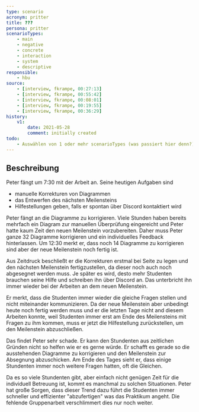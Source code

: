 ```yaml
---
type: scenario
acronym: pritter
title: ???
persona: pritter
scenarioTypes: 
    - main
    - negative
    - concrete
    - interaction
    - system
    - descriptive
responsible: 
    - hbu
source: 
    - [interview, fkrampe, 00:27:13]
    - [interview, fkrampe, 00:55:42]
    - [interview, fkrampe, 00:08:01]
    - [interview, fkrampe, 00:19:55]
    - [interview, fkrampe, 00:36:29]
history:
    v1:
        date: 2021-05-28
        comment: initially created
todo: 
    - Auswählen von 1 oder mehr scenarioTypes (was passiert hier denn?)
---
```


## Beschreibung

Peter fängt um 7:30 mit der Arbeit an. Seine heutigen Aufgaben sind

* manuelle Korrekturen von Diagrammen
* das Entwerfen des nächsten Meilensteins
* Hilfestellungen geben, falls er spontan über Discord kontaktiert wird

Peter fängt an die Diagramme zu korrigieren. Viele Stunden haben bereits mehrfach ein Diagram zur manuellen Überprüfung eingereicht
und Peter hatte kaum Zeit den neuen Meilenstein vorzubereiten. Daher muss Peter ganze 32 Diagramme korrigieren und ein individuelles
Feedback hinterlassen. Um 12:30 merkt er, dass noch 14 Diagramme zu korrigieren sind aber der neue Meilenstein noch fertig ist.

Aus Zeitdruck beschließt er die Korrekturen erstmal bei Seite zu legen und den nächsten Meilenstein fertigzustellen, da dieser noch
auch noch abgesegnet werden muss. Je später es wird, desto mehr Studenten brauchen seine Hilfe und schreiben ihn über Discord an. Das
unterbricht ihn immer wieder bei der Arbeiten an dem neuen Meilenstein.

Er merkt, dass die Studenten immer wieder die gleiche Fragen stellen und nicht miteinander kommunizieren. Da der neue Meilenstein aber
unbedingt heute noch fertig werden muss und er die letzten Tage nicht and diesem Arbeiten konnte, weil Studenten immer erst am Ende des
Meilensteins mit Fragen zu ihm kommen, muss er jetzt die Hilfestellung zurückstellen, um den Meilenstein abzuschließen.

Das findet Peter sehr schade. Er kann den Stundenten aus zeitlichen Gründen nicht so helfen wie er es gerne würde. Er schafft es gerade
so die ausstehenden Diagramme zu korrigieren und den Meilenstein zur Absegnung abzuschicken. Am Ende des Tages sieht er, dass einige
Stundenten immer noch weitere Fragen hatten, oft die Gleichen.

Da es so viele Stundenten gibt, aber einfach nicht genügen Zeit für die individuell Betreuung ist, kommt es manchmal zu solchen Situationen.
Peter hat große Sorgen, dass dieser Trend dazu führt die Studenten immer schneller und effizienter "abzufertigen" was das Praktikum angeht.
Die fehlende Gruppenarbeit verschlimmert dies nur noch weiter.




